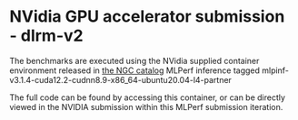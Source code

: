 # NVidia GPU accelerator submission - dlrm-v2
The benchmarks are executed using the NVidia supplied container environment released in 
[the NGC catalog](https://catalog.ngc.nvidia.com/) MLPerf inference tagged
mlpinf-v3.1.4-cuda12.2-cudnn8.9-x86_64-ubuntu20.04-l4-partner

The full code can be found by accessing this container, or can be directly viewed in the NVIDIA submission within this
MLPerf submission iteration.


